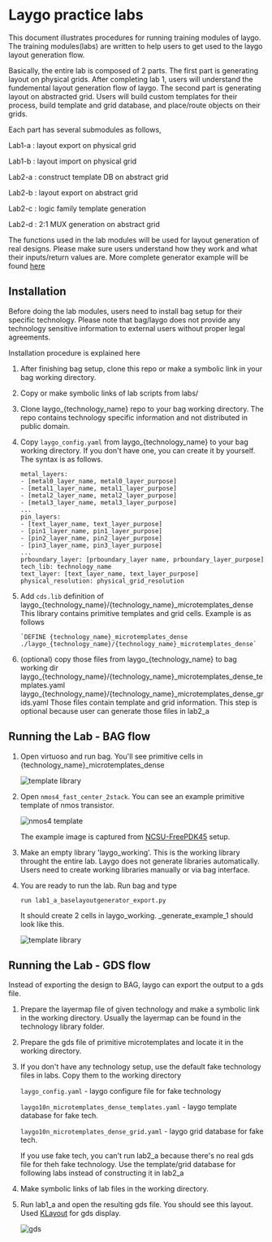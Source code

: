 # Laygo practice labs

This document illustrates procedures for running training modules of laygo.
The training modules(labs) are written to help users to get used to the laygo
layout generation flow.

Basically, the entire lab is composed of 2 parts. The first part is
generating layout on physical grids. After completing lab 1, users will
 understand the fundemental layout generation flow of laygo. The second part is
 generating layout on abstracted grid. Users will build custom templates for their
 process, build template and grid database, and place/route objects on their grids.

Each part has several submodules as follows,

Lab1-a : layout export on physical grid

Lab1-b : layout import on physical grid

Lab2-a : construct template DB on abstract grid

Lab2-b : layout export on abstract grid

Lab2-c : logic family template generation

Lab2-d : 2:1 MUX generation on abstract grid

The functions used in the lab modules will be used for layout generation of
real designs. Please make sure users understand how they work and what their
inputs/return values are. More complete generator example will be found [here](generators.md)

## Installation

Before doing the lab modules, users need to install bag setup for their
specific technology. Please note that bag/laygo
does not provide any technology sensitive information to external users without proper
legal agreements.

Installation procedure is explained here

1. After finishing bag setup, clone this repo or make a symbolic link
 in your bag working directory.

2. Copy or make symbolic links of lab scripts from labs/

3. Clone laygo_{technology_name} repo to your bag working directory. The repo contains technology specific
 information and not distributed in public domain.

4. Copy `laygo_config.yaml` from laygo_{technology_name} to your bag working directory. If you don't have one, you can create it by yourself. The syntax is as follows.
    ~~~~
    metal_layers:
    - [metal0_layer_name, metal0_layer_purpose]
    - [metal1_layer_name, metal1_layer_purpose]
    - [metal2_layer_name, metal2_layer_purpose]
    - [metal3_layer_name, metal3_layer_purpose]
    ...
    pin_layers:
    - [text_layer_name, text_layer_purpose]
    - [pin1_layer_name, pin1_layer_purpose]
    - [pin2_layer_name, pin2_layer_purpose]
    - [pin3_layer_name, pin3_layer_purpose]
    ...
    prboundary_layer: [prboundary_layer name, prboundary_layer_purpose]
    tech_lib: technology_name
    text_layer: [text_layer_name, text_layer_purpose]
    physical_resolution: physical_grid_resolution
    ~~~~

5. Add `cds.lib` definition of laygo_{technology_name}/{technology_name}_microtemplates_dense
 This library contains primitive templates and grid cells. Example is as follows
    ~~~~
    `DEFINE {technology_name}_microtemplates_dense ./laygo_{technology_name}/{technology_name}_microtemplates_dense`
    ~~~~

6. (optional) copy those files from laygo_{technology_name} to bag working dir
laygo_{technology_name}/{technology_name}_microtemplates_dense_templates.yaml
laygo\_{technology_name}/{technology_name}_microtemplates_dense_grids.yaml
Those files contain template and grid information. This step is optional
because user can generate those files in lab2_a

## Running the Lab - BAG flow

1. Open virtuoso and run bag. You'll see primitive cells in {technology_name}_microtemplates_dense

   ![template library](images/readme_templib.png)

3. Open `nmos4_fast_center_2stack`. You can see an example primitive template of nmos transistor.

   ![nmos4 template](images/readme_nmos4.png)

   The example image is captured from [NCSU-FreePDK45](http://www.eda.ncsu.edu/wiki/FreePDK45:Contents) setup.

4. Make an empty library 'laygo_working'. This is the working library throught the entire lab.
Laygo does not generate libraries automatically. Users need to create working libraries manually or via bag interface.

5. You are ready to run the lab. Run bag and type

   ~~~~
   run lab1_a_baselayoutgenerator_export.py
   ~~~~

   It should create 2 cells in laygo_working. _generate_example_1 should look like this.

   ![template library](images/readme_lab1.png)

## Running the Lab - GDS flow
Instead of exporting the design to BAG, laygo can export the output to a gds file.

1. Prepare the layermap file of given technology and make a symbolic link in the working directory.
Usually the layermap can be found in the technology library folder.

2. Prepare the gds file of primitive microtemplates and locate it in the working directory.

3. If you don't have any technology setup, use the default fake technology files in labs.
   Copy them to the working directory

    `laygo_config.yaml` - laygo configure file for fake technology

    `laygo10n_microtemplates_dense_templates.yaml` - laygo template database for fake tech.

    `laygo10n_microtemplates_dense_grid.yaml` - laygo grid database for fake tech.

    If you use fake tech, you can't run lab2_a because there's no real gds file for theh fake technology.
    Use the template/grid database for following labs instead of constructing it in lab2_a

4. Make symbolic links of lab files in the working directory.

5. Run lab1_a and open the resulting gds file. You should see this layout.
    Used [KLayout](http://www.klayout.de/) for gds display.


    ![gds](images/laygo_gds.png)
